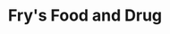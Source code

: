 ---
title: "Fry's Food and Drug"
url: /phoenix/frys-food-and-drug-east-thomas-road-2/
shop: Supermarkt
---